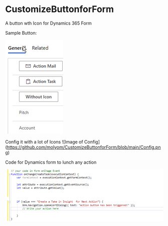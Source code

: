 # CustomizeButtonforForm
 A button wth Icon for Dynamics 365 Form
 
 Sample Button:
 
 ![Image of Samples](https://github.com/molyom/CustomizeButtonforForm/blob/main/SampleButton.png)
 
 
 Config it with a lot of Icons
 ![Image of Config] (https://github.com/molyom/CustomizeButtonforForm/blob/main/Config.png)
 
 
 
 Code for Dynamics form to lunch any action
 
![Image of config](https://github.com/molyom/CustomizeButtonforForm/blob/main/CodeJS.png)
